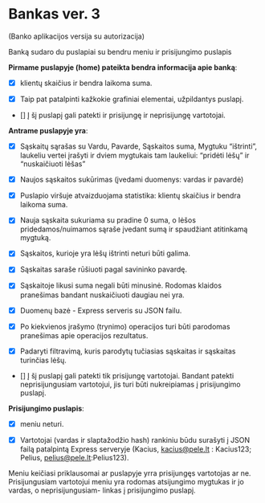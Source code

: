 # Bankas ver. 3

(Banko aplikacijos versija su autorizacija)

Banką sudaro du puslapiai su bendru meniu ir prisijungimo puslapis

**Pirmame puslapyje (home) pateikta bendra informacija apie banką**:

- [x] klientų skaičius ir bendra laikoma suma.

- [x] Taip pat patalpinti kažkokie grafiniai elementai, užpildantys puslapį.

- [] Į šį puslapį gali patekti ir prisijungę ir neprisijungę vartotojai.

**Antrame puslapyje yra**:

- [x] Sąskaitų sąrašas su Vardu, Pavarde, Sąskaitos suma, Mygtuku “ištrinti”, laukeliu vertei įrašyti ir dviem mygtukais tam laukeliui: “pridėti lėšų” ir “nuskaičiuoti lėšas”

- [x] Naujos sąskaitos sukūrimas (įvedami duomenys: vardas ir pavardė)

- [x] Puslapio viršuje atvaizduojama statistika: klientų skaičius ir bendra laikoma suma.

- [x] Nauja sąskaita sukuriama su pradine 0 suma, o lėšos pridedamos/nuimamos sąraše įvedant sumą ir spaudžiant atitinkamą mygtuką.

- [x] Sąskaitos, kurioje yra lėšų ištrinti neturi būti galima.

- [x] Sąskaitas saraše rūšiuoti pagal savininko pavardę.

- [x] Sąskaitoje likusi suma negali būti minusinė. Rodomas klaidos pranešimas bandant nuskaičiuoti daugiau nei yra.

- [x] Duomenų bazė - Express serveris su JSON failu.

- [x] Po kiekvienos įrašymo (trynimo) operacijos turi būti parodomas pranešimas apie operacijos rezultatus.

- [x] Padaryti filtravimą, kuris parodytų tučiasias sąskaitas ir sąskaitas turinčias lėšų.

- [] Į šį puslapį gali patekti tik prisijungę vartotojai. Bandant patekti neprisijungusiam vartotojui, jis turi būti nukreipiamas į prisijungimo puslapį.

**Prisijungimo puslapis**:

- [x] meniu neturi.

- [x] Vartotojai (vardas ir slaptažodžio hash) rankiniu būdu surašyti į JSON failą patalpintą Express serveryje (Kacius, kacius@pele.lt : Kacius123; Pelius, pelius@pele.lt:Pelius123).

Meniu keičiasi priklausomai ar puslapyje yrra prisijungęs vartotojas ar ne. Prisijungusiam vartotojui meniu yra rodomas atsijungimo mygtukas ir jo vardas, o neprisijungusiam- linkas į prisijungimo puslapį.
